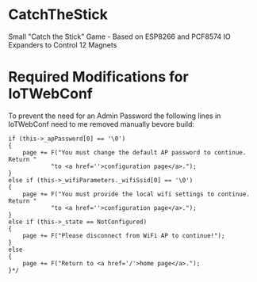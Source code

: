 # CatchTheStick
Small "Catch the Stick" Game - Based on ESP8266 and PCF8574 IO Expanders to Control 12 Magnets


# Required Modifications for IoTWebConf

To prevent the need for an Admin Password the following lines in IoTWebConf need to me removed manually bevore build:

```
if (this->_apPassword[0] == '\0')
{
    page += F("You must change the default AP password to continue. Return "
            "to <a href=''>configuration page</a>.");
}
else if (this->_wifiParameters._wifiSsid[0] == '\0')
{
    page += F("You must provide the local wifi settings to continue. Return "
            "to <a href=''>configuration page</a>.");
}
else if (this->_state == NotConfigured)
{
    page += F("Please disconnect from WiFi AP to continue!");
}
else
{
    page += F("Return to <a href='/'>home page</a>.");
}*/
```